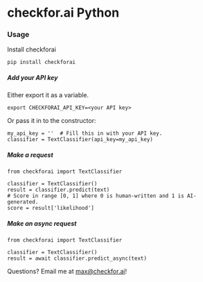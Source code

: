# checkfor.ai Python

### Usage
Install checkforai
```
pip install checkforai
```

##### Add your API key
Either export it as a variable.
```
export CHECKFORAI_API_KEY=<your API key>
```
Or pass it in to the constructor:
```
my_api_key = ''  # Fill this in with your API key.
classifier = TextClassifier(api_key=my_api_key)
```

##### Make a request
```
from checkforai import TextClassifier

classifier = TextClassifier()
result = classifier.predict(text)
# Score in range [0, 1] where 0 is human-written and 1 is AI-generated.
score = result['likelihood']
```

##### Make an async request
```
from checkforai import TextClassifier

classifier = TextClassifier()
result = await classifier.predict_async(text)
```

Questions? Email me at max@checkfor.ai!
